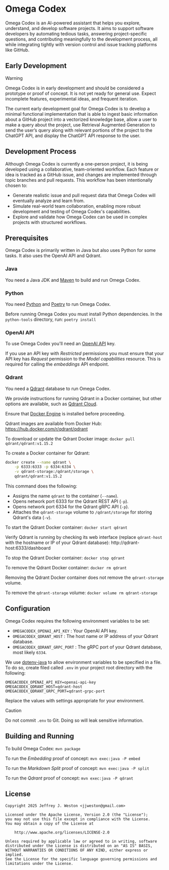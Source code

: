 # Omega Codex

Omega Codex is an AI-powered assistant that helps you explore, understand, and develop software projects.
It aims to support software developers by
automating tedious tasks,
answering project-specific questions, and
contributing meaningfully to the development process,
all while integrating tightly with version control and issue tracking platforms like GitHub.

## Early Development

> [!WARNING]
> Omega Codex is in early development and should be considered a prototype or proof of concept.
> It is not yet ready for general use.
> Expect incomplete features, experimental ideas, and frequent iteration.

The current early development goal for Omega Codex is to develop a minimal functional implementation
that is able to ingest basic information about a GitHub project into a vectorized knowledge base,
allow a user to make a query about the project,
use Retrieval Augmented Generation to send the user’s query
along with relevant portions of the project to the ChatGPT API,
and display the ChatGPT API response to the user.

## Development Process

Although Omega Codex is currently a one-person project,
it is being developed using a collaborative, team-oriented workflow.
Each feature or idea is tracked as a GitHub issue,
and changes are implemented through topic branches and pull requests.
This workflow has been intentionally chosen to:

- Generate realistic issue and pull request data that Omega Codex will eventually analyze and learn from.
- Simulate real-world team collaboration, enabling more robust development and testing of Omega Codex's capabilities.
- Explore and validate how Omega Codex can be used in complex projects with structured workflows.

## Prerequisites

Omega Codex is primarily written in Java but also uses Python for some tasks.
It also uses the OpenAI API and Qdrant.

### Java

You need a Java JDK and [Maven](https://maven.apache.org/) to build and run Omega Codex.

### Python

You need [Python](https://www.python.org/) and [Poetry](https://python-poetry.org/) to run Omega Codex.

Before running Omega Codex you must install Python dependencies.
In the `python-tools` directory, run: `poetry install`

### OpenAI API

To use Omega Codex you'll need an [OpenAI API](https://openai.com/api/) key.

If you use an API key with *Restricted* permissions
you must ensure that your API key has *Request* permission to the *Model capabilities* resource.
This is required for calling the *embeddings* API endpoint.

### Qdrant

You need a [Qdrant](https://qdrant.tech/) database to run Omega Codex.

We provide instructions for running Qdrant in a Docker container, but other options are available,
such as [Qdrant Cloud](https://qdrant.tech/documentation/cloud-quickstart/).

Ensure that [Docker Engine](https://docs.docker.com/engine/install/) is installed before proceeding.

Qdrant images are available from Docker Hub: https://hub.docker.com/r/qdrant/qdrant

To download or update the Qdrant Docker image: `docker pull qdrant/qdrant:v1.15.2`

To create a Docker container for Qdrant:

```bash
docker create --name qdrant \
    -p 6333:6333 -p 6334:6334 \
    -v qdrant-storage:/qdrant/storage \
    qdrant/qdrant:v1.15.2
```

This command does the following:

* Assigns the name `qdrant` to the container (`--name`).
* Opens network port 6333 for the Qdrant REST API (`-p`).
* Opens network port 6334 for the Qdrant gRPC API (`-p`).
* Attaches the `qdrant-storage` volume to `/qdrant/storage` for storing Qdrant's data (`-v`).

To start the Qdrant Docker container: `docker start qdrant`

Verify Qdrant is running by checking its web interface
(replace `qdrant-host` with the hostname or IP of your Qdrant database):
http://qdrant-host:6333/dashboard

To stop the Qdrant Docker container: `docker stop qdrant`

To remove the Qdrant Docker container: `docker rm qdrant`

Removing the Qdrant Docker container does not remove the `qdrant-storage` volume.

To remove the `qdrant-storage` volume: `docker volume rm qdrant-storage`

## Configuration

Omega Codex requires the following environment variables to be set:

* `OMEGACODEX_OPENAI_API_KEY` : Your OpenAI API key.
* `OMEGACODEX_QDRANT_HOST` : The host name or IP address of your Qdrant database.
* `OMEGACODEX_QDRANT_GRPC_PORT` : The gRPC port of your Qdrant database, most likely `6334`.

We use [dotenv-java](https://github.com/cdimascio/dotenv-java)
to allow environment variables to be specified in a file.
To do so, create filed called `.env` in your project root directory with the following:

```env
OMEGACODEX_OPENAI_API_KEY=openai-api-key
OMEGACODEX_QDRANT_HOST=qdrant-host
OMEGACODEX_QDRANT_GRPC_PORT=qdrant-grpc-port
```

Replace the values with settings appropriate for your environment.

> [!CAUTION]
> Do not commit `.env` to Git.
> Doing so will leak sensitive information.

## Building and Running

To build Omega Codex: `mvn package`

To run the *Embedding* proof of concept: `mvn exec:java -P embed`

To run the *Markdown Split* proof of concept: `mvn exec:java -P split`

To run the *Qdrant* proof of concept: `mvn exec:java -P qdrant`

## License

```text
Copyright 2025 Jeffrey J. Weston <jjweston@gmail.com>

Licensed under the Apache License, Version 2.0 (the "License");
you may not use this file except in compliance with the License.
You may obtain a copy of the License at

    http://www.apache.org/licenses/LICENSE-2.0

Unless required by applicable law or agreed to in writing, software
distributed under the License is distributed on an "AS IS" BASIS,
WITHOUT WARRANTIES OR CONDITIONS OF ANY KIND, either express or implied.
See the License for the specific language governing permissions and
limitations under the License.
```
